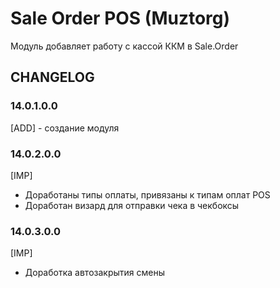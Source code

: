 # Sale Order POS (Muztorg)

Модуль добавляет работу с кассой ККМ в Sale.Order

## CHANGELOG

### 14.0.1.0.0

[ADD] - создание модуля

### 14.0.2.0.0

[IMP]

-   Доработаны типы оплаты, привязаны к типам оплат POS
-   Доработан визард для отправки чека в чекбоксы

### 14.0.3.0.0

[IMP]

-   Доработка автозакрытия смены
